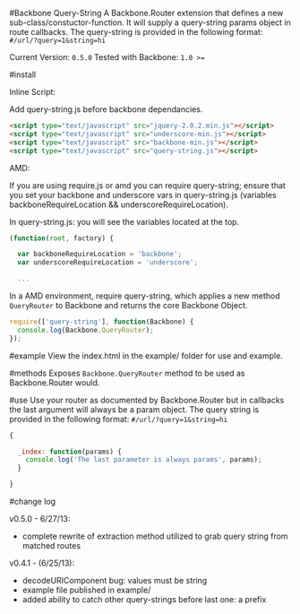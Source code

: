 #Backbone Query-String
A Backbone.Router extension that defines a new sub-class/constuctor-function. It will supply a query-string params object in route callbacks. The query-string is provided in the following format: `#/url/?query=1&string=hi`

Current Version: `0.5.0`
Tested with Backbone: `1.0 >=`

#install

Inline Script:

Add query-string.js before backbone dependancies.

```html
<script type="text/javascript" src="jquery-2.0.2.min.js"></script>
<script type="text/javascript" src="underscore-min.js"></script>
<script type="text/javascript" src="backbone-min.js"></script>
<script type="text/javascript" src="query-string.js"></script>
```

AMD:

If you are using require.js or amd you can require query-string; ensure that you set your backbone and underscore vars in query-string.js (variables backboneRequireLocation && underscoreRequireLocation).

In query-string.js: you will see the variables located at the top.

```javascript
(function(root, factory) {

  var backboneRequireLocation = 'backbone';
  var underscoreRequireLocation = 'underscore';

  ...
```

In a AMD environment, require query-string, which applies a new method `QueryRouter` to Backbone and returns the core Backbone Object.

```javascript
require(['query-string'], function(Backbone) {
  console.log(Backbone.QueryRouter);
});
```

#example
View the index.html in the example/ folder for use and example.

#methods
Exposes `Backbone.QueryRouter` method to be used as Backbone.Router would.

#use
Use your router as documented by Backbone.Router but in callbacks the last argument will always be a param object. The query string is provided in the following format: `#/url/?query=1&string=hi`
```javascript
{

  _index: function(params) {
    console.log('The last parameter is always params', params);
  }

}
```

#change log

v0.5.0 - 6/27/13:
  * complete rewrite of extraction method utilized to grab query string from matched routes

v0.4.1 - (6/25/13):
  * decodeURIComponent bug: values must be string
  * example file published in example/
  * added ability to catch other query-strings before last one: a prefix